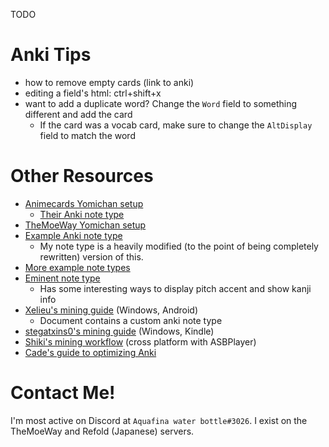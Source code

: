 TODO

# Anki Tips
* how to remove empty cards (link to anki)
* editing a field's html: ctrl+shift+x
* want to add a duplicate word? Change the `Word` field to something different and add the card
   * If the card was a vocab card, make sure to change the `AltDisplay` field to match the word

# Other Resources
* [Animecards Yomichan setup](https://animecards.site/yomichansetup/)
    * [Their Anki note type](https://ankiweb.net/shared/info/151553357)
* [TheMoeWay Yomichan setup](https://learnjapanese.moe/yomichan/)
* [Example Anki note type](https://ankiweb.net/shared/info/1557722832)
    * My note type is a heavily modified (to the point of being completely rewritten)
      version of this.
* [More example note types](https://github.com/Ajatt-Tools/AnkiNoteTypes)
* [Eminent note type](https://cademcniven.com/projects/notetype2/)
    * Has some interesting ways to display pitch accent and show kanji info
* [Xelieu's mining guide](https://rentry.co/lazyXel) (Windows, Android)
    * Document contains a custom anki note type
* [stegatxins0's mining guide](https://rentry.co/mining) (Windows, Kindle)
* [Shiki's mining workflow](https://docs.google.com/document/d/e/2PACX-1vQuEAoZFoJbULZzCJ3_tW7ayT_DcQl9eDlrXMnuPGTwDk62r5fQrXak3ayxBsEgkL85_Z-YY5W4yUom/pub) (cross platform with ASBPlayer)
* [Cade's guide to optimizing Anki](https://cademcniven.com/posts/20210410/)

# Contact Me!
I'm most active on Discord at `Aquafina water bottle#3026`.
I exist on the TheMoeWay and Refold (Japanese) servers.
